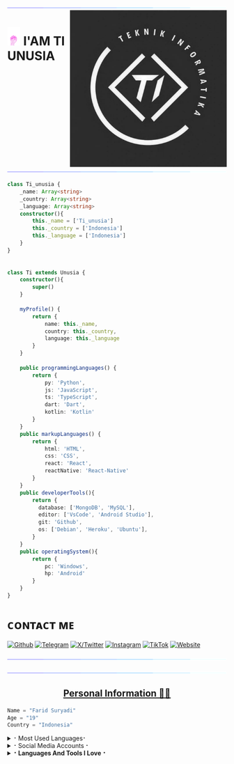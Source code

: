 
[<img src="./resources/hr.gif"/>](https://github.com/tiunusia)
<img align='right' src='./resources/ti.jpg' width='360'/>
 
<h1> <img src="./resources/hand.webp" width="30px"> I'AM TI UNUSIA </h1>

[<img src="./resources/hr.gif"/>](https://github.com/tiunusia)


```typescript
class Ti_unusia {
    _name: Array<string>
    _country: Array<string>
    _language: Array<string>
    constructor(){
        this._name = ['Ti_unusia']
        this._country = ['Indonesia']
        this._language = ['Indonesia']
    }
}


class Ti extends Unusia {
    constructor(){
        super()
    }

    myProfile() {
        return {
            name: this._name,
            country: this._country,
            language: this._language
        }
    }

    public programmingLanguages() {
        return {
            py: 'Python', 
            js: 'JavaScript',
            ts: 'TypeScript',
            dart: 'Dart',
            kotlin: 'Kotlin'
        }
    }
    public markupLanguages() {
        return {
            html: 'HTML',
            css: 'CSS',
            react: 'React',
            reactNative: 'React-Native'
        }
    }
    public developerTools(){
        return {
          database: ['MongoDB', 'MySQL'],
          editor: ['VsCode', 'Android Studio'],
          git: 'Github',
          os: ['Debian', 'Heroku', 'Ubuntu'],
        }
    }
    public operatingSystem(){
        return {
            pc: 'Windows',
            hp: 'Android'
        }
    }
}
 ```
# ᴄᴏɴᴛᴀᴄᴛ ᴍᴇ

[![Github](https://img.shields.io/badge/-Github-181717?style=for-the-badge&logo=Github&logoColor=white)](https://github.com/tiunusia)
[![Telegram](https://img.shields.io/badge/Telegram-2CA5E0?style=for-the-badge&logo=telegram&logoColor=white)](https://t.me/tiunusia)
[![X/Twitter](https://img.shields.io/badge/X-1DA1F2?style=for-the-badge&logo=x&logoColor=white)](https://x.com/tiunusia)
[![Instagram](https://img.shields.io/badge/Instagram-E4405F?style=for-the-badge&logo=instagram&logoColor=white)](https://www.instagram.com/tiunusia_ofc24) 
[![TikTok](https://img.shields.io/badge/TikTok-69C9D0?style=for-the-badge&logo=tiktok&logoColor=white)](https://www.tiktok.com/@tiunusia) 
[![Website](https://img.shields.io/badge/Website-000000?style=for-the-badge&logo=globe&logoColor=white)](https://tiunusia.com)

</a>

[<img src="./resources/hr.gif"/>](https://github.com/tiunusia)

</p>

[<img src="./resources/hr.gif"/>](https://github.com/tiunusia)


<h2 align="center"><a href='https://t.me/greyvbss'/><b>Personal Information 👨‍💻</b></h2>


<p align='Middle'><a href='https://t.me/greyvbss><img src='./resources/telegram_icon.png' width='750"'></a></p>


```python
Name = "Farid Suryadi"
Age = "19"
Country = "Indonesia"
```

</a>
</b></h2>  
</details>

<details>
<summary>⠂Most Used Languages⠂</summary>
<h2 align="center"><b>⠂Most Used Languages⠐
<br>
<br>
<a href="https://github-readme-stats.vercel.app/api/top-langs/?username=Xcilik&layout=compact&theme=midnight-purple&hide=Css">
    <img width="60%" align="center" alt="Most Used Languages" src="https://github-readme-stats.vercel.app/api/top-langs/?username=Xcilik&layout=compact&theme=midnight-purple&hide=Css" />
</a>
</b></h2>  
</details>



<details>
<summary>⠂Social Media Accounts⠐</summary>
<h2 align="center"><b> ⠂Social Media Accounts⠐
  <br>
  <br>


[![telegram](https://img.shields.io/badge/Telegram-0088cc?style=for-the-badge&logo=telegram&logocolor=white)](https://t.me/greyvbss)
[![X/Twitter](https://img.shields.io/badge/X-1DA1F2?style=for-the-badge&logo=x&logoColor=white)](https://x.com/faridsrydi)
[![Instagram](https://img.shields.io/badge/Instagram-E4405F?style=for-the-badge&logo=instagram&logoColor=white)](https://www.instagram.com/faridsrydi)  
</details>
<details>
<summary>⠂Languages And Tools I Love⠐</summary>
<h2 align="center"><b>⠂Languages And Tools I Love⠐
  <br>
  <br>

  <img alt="Python" src="https://img.shields.io/badge/python-%2314354C.svg?&style=for-the-badge&logo=python&logoColor=white"/>
  <img alt="Adobe" src="https://img.shields.io/badge/adobe-%23FF0000.svg?&style=for-the-badge&logo=adobe&logoColor=white"/>
  <img alt="Visual Studio" src="https://img.shields.io/badge/VisualStudio-5C2D91.svg?&style=for-the-badge&logo=visual-studio&logoColor=white"/>
  <img alt="GitHub" src="https://img.shields.io/badge/github-%23121011.svg?&style=for-the-badge&logo=github&logoColor=white"/>
  <img alt="Git" src="https://img.shields.io/badge/git-%23F05033.svg?&style=for-the-badge&logo=git&logoColor=white"/>
  <img alt="Azure" src="https://img.shields.io/badge/azure-%230072C6.svg?&style=for-the-badge&logo=azure-devops&logoColor=white"/>
<img alt="Heroku" src="https://img.shields.io/badge/heroku-%23430098.svg?&style=for-the-badge&logo=heroku&logoColor=white"/>
  <img alt="MySQL" src="https://img.shields.io/badge/mysql-%2300f.svg?&style=for-the-badge&logo=mysql&logoColor=white"/>
  <img alt="Visual Studio Code" src="https://img.shields.io/badge/VisualStudioCode-0078d7.svg?&style=for-the-badge&logo=visual-studio-code&logoColor=white"/>	
  <img alt="Postgres" src ="https://img.shields.io/badge/postgres-%23316192.svg?&style=for-the-badge&logo=postgresql&logoColor=white"/>
  <img alt="MongoDB" src ="https://img.shields.io/badge/MongoDB-%234ea94b.svg?&style=for-the-badge&logo=mongodb&logoColor=white"/>
  <img alt="SQLite" src ="https://img.shields.io/badge/sqlite-%2307405e.svg?&style=for-the-badge&logo=sqlite&logoColor=white"/>
  <img alt="Ubuntu" src="https://img.shields.io/badge/Ubuntu-E95420?style=for-the-badge&logo=ubuntu&logoColor=white" />
  <img alt="Debian" src="https://img.shields.io/badge/Debian-D70A53?style=for-the-badge&logo=debian&logoColor=white" />  	
  <img alt="Windows 10" src="https://img.shields.io/badge/Windows-0078D6?style=for-the-badge&logo=windows&logoColor=white" />
  <img alt="Android" src="https://img.shields.io/badge/Android-3DDC84?style=for-the-badge&logo=android&logoColor=white" />
</b></h2>
</details>
